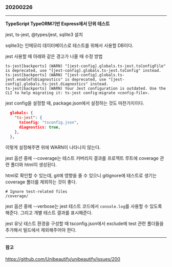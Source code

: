 ### 20200226
---

**TypeScript TypeORM기반 Express에서 단위 테스트**

jest, ts-jest, @types/jest, sqlite3 설치

sqlite3는 인메모리 데이터베이스로 테스트를 위해서 사용할 DB이다.

jest 사용할 때 아래와 같은 경고가 나올 때 수정 방법

```
ts-jest[backports] (WARN) "[jest-config].globals.ts-jest.tsConfigFile" is deprecated, use "[jest-config].globals.ts-jest.tsConfig" instead.
ts-jest[backports] (WARN) "[jest-config].globals.ts-jest.enableTsDiagnostics" is deprecated, use "[jest-config].globals.ts-jest.diagnostics" instead.
ts-jest[backports] (WARN) Your Jest configuration is outdated. Use the CLI to help migrating it: ts-jest config:migrate <config-file>.
```

jest config을 설정할 때, package.json에서 설정하는 것도 마찬가지이다.

```json
  globals: {
    "ts-jest": {
      tsConfig: "tsconfig.json",
      diagnostics: true,
    },
  },
```

이렇게 설정해주면 위에 WARN이 나타나지 않는다.

jest 옵션 중에 --coverage는 테스트 커버리지 결과를 프로젝트 루트에 coverage 관련 폴더와 html이 생성된다.

html로 확인할 수 있는데, git에 영향을 줄 수 있으니 gitignore에 테스트로 생기는 coverage 폴더를 제외하는 것이 좋다.

```
# Ignore test-related files
/coverage/
```

jest 옵션 중에 --verbose는 jest 테스트 코드에서 `console.log`를 사용할 수 있도록 해준다. 그리고 개별 테스트 결과를 표시해준다.

jest 유닛 테스트 환경을 구성할 때 tsconfig.json에서 exclude에 test 관련 폴더들을 추가해서 빌드에서 제외해주어야 한다.

---
#### 참고

https://github.com/Unibeautify/unibeautify/issues/200